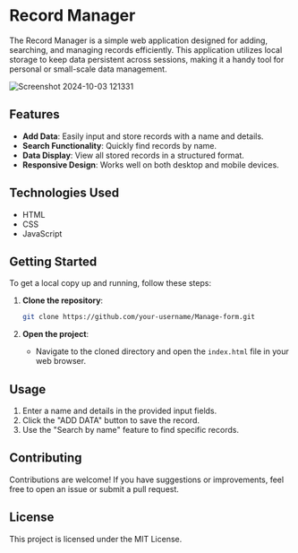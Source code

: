 # Record Manager

The Record Manager is a simple web application designed for adding, searching, and managing records efficiently. This application utilizes local storage to keep data persistent across sessions, making it a handy tool for personal or small-scale data management.

![Screenshot 2024-10-03 121331](https://github.com/user-attachments/assets/e0975afb-fecc-4ae1-832e-ffefa1ded7d3)

## Features

- **Add Data**: Easily input and store records with a name and details.
- **Search Functionality**: Quickly find records by name.
- **Data Display**: View all stored records in a structured format.
- **Responsive Design**: Works well on both desktop and mobile devices.

## Technologies Used

- HTML
- CSS
- JavaScript

## Getting Started

To get a local copy up and running, follow these steps:

1. **Clone the repository**:
   ```bash
   git clone https://github.com/your-username/Manage-form.git
   ```

2. **Open the project**:
   - Navigate to the cloned directory and open the `index.html` file in your web browser.

## Usage

1. Enter a name and details in the provided input fields.
2. Click the "ADD DATA" button to save the record.
3. Use the "Search by name" feature to find specific records.

## Contributing

Contributions are welcome! If you have suggestions or improvements, feel free to open an issue or submit a pull request.

## License

This project is licensed under the MIT License.

